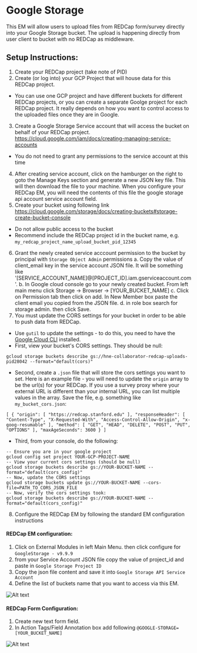 # Google Storage
This EM will allow users to upload files from REDCap form/survey directly into your Google Storage bucket. The upload is 
happening directly from user client to bucket with no REDCap as middleware. 

## Setup Instructions:

1. Create your REDCap project (take note of PID)
2. Create (or log into) your GCP Project that will house data for this REDCap project.
  - You can use one GCP project and have different buckets for different REDCap projects, or you can create a separate Goolge project for each REDCap project.  It really depends on how you want to control access to the uploaded files once they are in Google.
3. Create a Google Storage Service account that will access the bucket on behalf of your REDCap project. https://cloud.google.com/iam/docs/creating-managing-service-accounts
  - You do not need to grant any permissions to the service account at this time
4. After creating service account, click on the hamburger on the right to goto the Manage Keys section and generate a new JSON key file.  This will then download the file to your machine.  When you configure your REDCap EM, you will need the contents of this file the google storage api account service account field.
5. Create your bucket using following link https://cloud.google.com/storage/docs/creating-buckets#storage-create-bucket-console
  - Do not allow public access to the bucket
  - Recommend include the REDCap project id in the bucket name, e.g. `my_redcap_project_name_upload_bucket_pid_12345`
6. Grant the newly created service acccount permission to the bucket by principal with `Storage Object Admin` permissions
    a. Copy the value of client_email key in the service account JSON file. It will be something like '[SERVICE_ACCOUNT_NAME]@[PROJECT_ID].iam.gserviceaccount.com'. 
    b. In Google cloud console go to your newly created bucket. From left main menu click Storage -> Browser -> [YOUR_BUCKET_NAME]
    c. Click on Permission tab then click on add. In New Member box paste the client email you copied from the JSON file. 
    d. in role box search for storage admin. then click Save. 
7. You must update the CORS settings for your bucket in order to be able to push data from REDCap.
 - Use `gutil` to update the settings - to do this, you need to have the [Google Cloud CLI](https://cloud.google.com/storage/docs/gsutil_install) installed.  
 - First, view your bucket's CORS settings.  They should be null:
 ```
 gcloud storage buckets describe gs://hne-collaborator-redcap-uploads-pid28042 --format="default(cors)"
 ```
 - Second, create a `.json` file that will store the cors settings you want to set.  Here is an example file - you will need to update the `origin` array to be the url(s) for your REDCap.  If you use a survey proxy where your external URL is different than your internal URL, you can list multiple values in the array.  Save the file, e.g. something like `my_bucket_cors.json`:
 ```
 [ { "origin": [ "https://redcap.stanford.edu" ], "responseHeader": [ "Content-Type", "X-Requested-With", "Access-Control-Allow-Origin", "x-goog-resumable" ], "method": [ "GET", "HEAD", "DELETE", "POST", "PUT", "OPTIONS" ], "maxAgeSeconds": 3600 } ]
 ```
 - Third, from your console, do the following:
 ```
 -- Ensure you are in your google project
 gcloud config set project YOUR-GCP-PROJECT-NAME
 -- View your current cors settings (should be null)
 gcloud storage buckets describe gs://YOUR-BUCKET-NAME --format="default(cors_config)"
 -- Now, update the CORS settings
 gcloud storage buckets update gs://YOUR-BUCKET-NAME --cors-file=PATH_TO_CORS_JSON_FILE
 -- Now, verify the cors settings took:
 gcloud storage buckets describe gs://YOUR-BUCKET-NAME --format="default(cors_config)"
 ```
 8. Configure the REDCap EM by following the standard EM configuration instructions
 
 
#### REDCap EM configuration:
1. Click on External Modules in left Main Menu. then click configure for `GoogleStorage - v9.9.9`
2. from your Service Account JSON file copy the value of project_id and paste in `Google Storage Project ID`
3. Copy the json file content and save it into `Google Storage API Service Account`
4. Define the list of buckets name that you want to access via this EM.

![Alt text](assets/images/redcap-em-config.png?raw=true "REDCap EM Config" )

#### REDCap Form Configuration:
1. Create new text form field. 
2. In Action Tags/Field Annotation box add following `@GOOGLE-STORAGE=[YOUR_BUCKET_NAME]`

![Alt text](assets/images/redcap-field-config.png?raw=true "REDCap Field Config")
